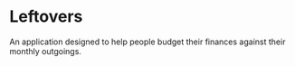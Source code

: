 # Leftovers
 An application designed to help people budget their finances against their monthly outgoings.
